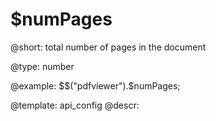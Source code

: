 $numPages
=============

@short:
	total number of pages in the document

@type: number

@example:
$$("pdfviewer").$numPages;

@template:	api_config
@descr:


